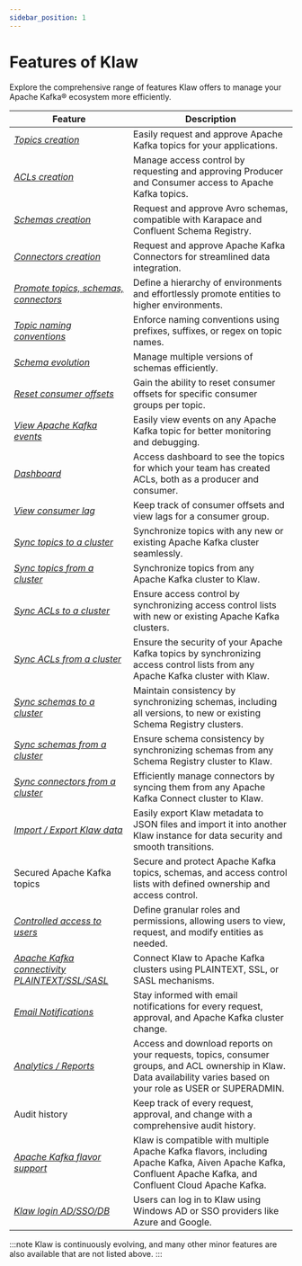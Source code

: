 ```yaml
---
sidebar_position: 1
---
```


# Features of Klaw

Explore the comprehensive range of features Klaw offers to manage your Apache Kafka® ecosystem more efficiently.

| Feature                                                                                              | Description                                                                                                                                                          |
| ---------------------------------------------------------------------------------------------------- | -------------------------------------------------------------------------------------------------------------------------------------------------------------------- |
| [_Topics creation_](../HowTo/topics/Request-a-new-topic.md)                                          | Easily request and approve Apache Kafka topics for your applications.                                                                                                |
| [_ACLs creation_](../HowTo/subscriptions/Request-a-subscription.md)                                  | Manage access control by requesting and approving Producer and Consumer access to Apache Kafka topics.                                                               |
| [_Schemas creation_](../HowTo/schemas/Request-a-schema.md)                                           | Request and approve Avro schemas, compatible with Karapace and Confluent Schema Registry.                                                                            |
| [_Connectors creation_](../HowTo/connectors/Request-a-new-connector.md)                              | Request and approve Apache Kafka Connectors for streamlined data integration.                                                                                        |
| [_Promote topics, schemas, connectors_](../HowTo/topics/Promote-a-topic.md)                          | Define a hierarchy of environments and effortlessly promote entities to higher environments.                                                                         |
| [_Topic naming conventions_](../HowTo/environments.md)                                               | Enforce naming conventions using prefixes, suffixes, or regex on topic names.                                                                                        |
| [_Schema evolution_](../HowTo/schemas/manage-schemas.md)                                             | Manage multiple versions of schemas efficiently.                                                                                                                     |
| [_Reset consumer offsets_](../HowTo/operational/Reset-Consumer-Offsets.md)                           | Gain the ability to reset consumer offsets for specific consumer groups per topic.                                                                                   |
| [_View Apache Kafka events_](../HowTo/topics/View-topic-events)                                      | Easily view events on any Apache Kafka topic for better monitoring and debugging.                                                                                    |
| [_Dashboard_](../HowTo/dashboard)                                                                    | Access dashboard to see the topics for which your team has created ACLs, both as a producer and consumer.                                                            |
| [_View consumer lag_](../HowTo/topics/View-consumer-lag)                                             | Keep track of consumer offsets and view lags for a consumer group.                                                                                                   |
| [_Sync topics to a cluster_](../HowTo/kafka-cluster-migration/sync-topics-to-cluster.md)             | Synchronize topics with any new or existing Apache Kafka cluster seamlessly.                                                                                         |
| [_Sync topics from a cluster_](../HowTo/kafka-cluster-migration/sync-topics-from-cluster.md)         | Synchronize topics from any Apache Kafka cluster to Klaw.                                                                                                            |
| [_Sync ACLs to a cluster_](../HowTo/kafka-cluster-migration/sync-acls-to-cluster.md)                 | Ensure access control by synchronizing access control lists with new or existing Apache Kafka clusters.                                                              |
| [_Sync ACLs from a cluster_](../HowTo/kafka-cluster-migration/sync-acls-from-cluster.md)             | Ensure the security of your Apache Kafka topics by synchronizing access control lists from any Apache Kafka cluster with Klaw.                                       |
| [_Sync schemas to a cluster_](../HowTo/kafka-cluster-migration/sync-schemas-to-cluster.md)           | Maintain consistency by synchronizing schemas, including all versions, to new or existing Schema Registry clusters.                                                  |
| [_Sync schemas from a cluster_](../HowTo/kafka-cluster-migration/sync-schemas-from-cluster.md)       | Ensure schema consistency by synchronizing schemas from any Schema Registry cluster to Klaw.                                                                         |
| [_Sync connectors from a cluster_](../HowTo/kafka-cluster-migration/sync-connectors-from-cluster.md) | Efficiently manage connectors by syncing them from any Apache Kafka Connect cluster to Klaw.                                                                         |
| [_Import / Export Klaw data_](../HowTo/exportimport/index.md)                                        | Easily export Klaw metadata to JSON files and import it into another Klaw instance for data security and smooth transitions.                                         |
| Secured Apache Kafka topics                                                                          | Secure and protect Apache Kafka topics, schemas, and access control lists with defined ownership and access control.                                                 |
| [_Controlled access to users_](../HowTo/rolespermissions.md)                                         | Define granular roles and permissions, allowing users to view, request, and modify entities as needed.                                                               |
| [_Apache Kafka connectivity PLAINTEXT/SSL/SASL_](../HowTo/clusterconnectivity/index.md)              | Connect Klaw to Apache Kafka clusters using PLAINTEXT, SSL, or SASL mechanisms.                                                                                      |
| [_Email Notifications_](../HowTo/notifications/index.md)                                             | Stay informed with email notifications for every request, approval, and Apache Kafka cluster change.                                                                 |
| [_Analytics / Reports_](../HowTo/analytics.md)                                                       | Access and download reports on your requests, topics, consumer groups, and ACL ownership in Klaw. Data availability varies based on your role as USER or SUPERADMIN. |
| Audit history                                                                                        | Keep track of every request, approval, and change with a comprehensive audit history.                                                                                |
| [_Apache Kafka flavor support_](../HowTo/clusters.md)                                                | Klaw is compatible with multiple Apache Kafka flavors, including Apache Kafka, Aiven Apache Kafka, Confluent Apache Kafka, and Confluent Cloud Apache Kafka.         |
| [_Klaw login AD/SSO/DB_](../HowTo/authentication/index.md)                                           | Users can log in to Klaw using Windows AD or SSO providers like Azure and Google.                                                                                    |

:::note
Klaw is continuously evolving, and many other minor features are also available that are not listed above.
:::
